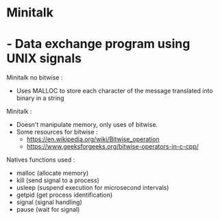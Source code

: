 # Minitalk
# - Data exchange program using UNIX signals

Minitalk no bitwise :

* Uses MALLOC to store each character of the message translated into binary in a string

Minitalk :

* Doesn't manipulate memory, only uses of bitwise.
* Some resources for bitwise : 
  - https://en.wikipedia.org/wiki/Bitwise_operation
  - https://www.geeksforgeeks.org/bitwise-operators-in-c-cpp/
                   
Natives functions used :

* malloc (allocate memory)
* kill (send signal to a process)
* usleep (suspend execution for microsecond intervals)
* getpid (get process identification)
* signal (signal handling)
* pause (wait for signal)
